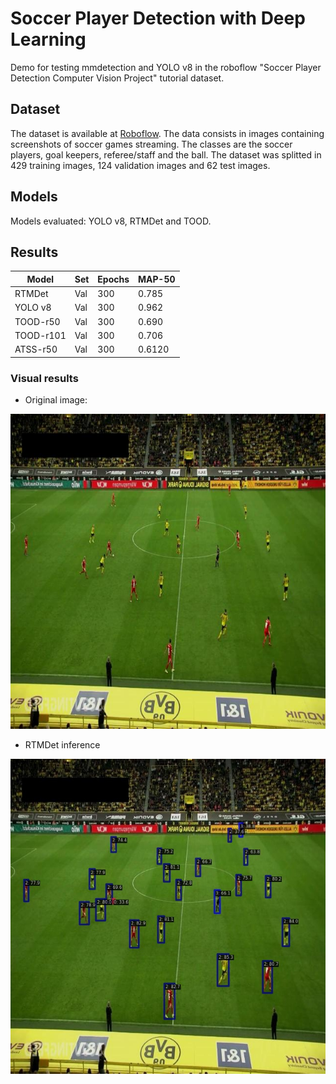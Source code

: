 # Soccer Player Detection with Deep Learning

Demo for testing mmdetection and YOLO v8 in the roboflow "Soccer Player Detection Computer Vision Project" tutorial dataset.


## Dataset

The dataset is available at [Roboflow](https://universe.roboflow.com/prestona/soccer-player-detection-pk7eg). The data consists in images containing screenshots of soccer games streaming. The classes are the soccer players, goal keepers, referee/staff and the ball. The dataset was splitted in 429 training images, 124 validation images and 62 test images.

## Models

Models evaluated: YOLO v8, RTMDet and TOOD.

## Results

| Model    | Set | Epochs | MAP-50 |
|----------|-----|--------|--------|
| RTMDet   | Val |   300  | 0.785  |
| YOLO v8  | Val |   300  | 0.962  |
| TOOD-r50 | Val |   300  | 0.690  |
| TOOD-r101| Val |   300  | 0.706  |
| ATSS-r50 | Val |   300  | 0.6120  |

### Visual results

- Original image:

![RTMDet result](imgs/798b45_3_7_png_jpg.rf.65da737c630bf725764deff92ce8ce5d.jpg)

- RTMDet inference

 ![RTMDet result](imgs/798b45_3_7_png_jpg.rf.65da737c630bf725764deff92ce8ce5d_rtmdet.jpg)